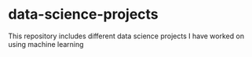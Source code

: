 # data-science-projects
This repository includes different data science projects I have worked on using machine learning
